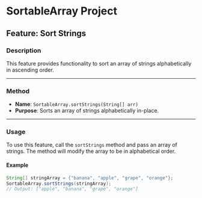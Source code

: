 # SortableArray Project

## Feature: Sort Strings

### **Description**
This feature provides functionality to sort an array of strings alphabetically in ascending order.

---

### **Method**
- **Name**: `SortableArray.sortStrings(String[] arr)`
- **Purpose**: Sorts an array of strings alphabetically in-place.

---

### **Usage**
To use this feature, call the `sortStrings` method and pass an array of strings. The method will modify the array to be in alphabetical order.

#### **Example**
```java
String[] stringArray = {"banana", "apple", "grape", "orange"};
SortableArray.sortStrings(stringArray);
// Output: ["apple", "banana", "grape", "orange"]
